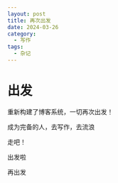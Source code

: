 ```yaml
---
layout: post
title: 再次出发
date: 2024-03-26
category:
  - 写作
tags:
  - 杂记
---
```


# 出发

重新构建了博客系统，一切再次出发！

成为完备的人，去写作，去流浪

走吧！

出发啦

再出发

